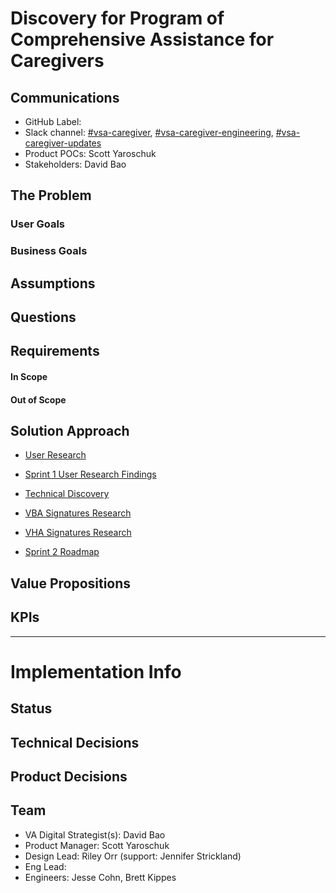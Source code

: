 # Discovery for Program of Comprehensive Assistance for Caregivers

## Communications
- GitHub Label: 
- Slack channel: [#vsa-caregiver](https://dsva.slack.com/channels/vsa-caregiver), [#vsa-caregiver-engineering](https://dsva.slack.com/channels/vsa-caregiver-engineering), [#vsa-caregiver-updates](https://dsva.slack.com/channels/vsa-caregiver-updates)
- Product POCs: Scott Yaroschuk
- Stakeholders: David Bao

## The Problem


### User Goals


### Business Goals


## Assumptions

## Questions

## Requirements
#### In Scope 

#### Out of Scope

## Solution Approach

* [User Research](https://github.com/department-of-veterans-affairs/va.gov-team/tree/master/products/caregivers/discovery/research)

* [Sprint 1 User Research Findings](https://github.com/department-of-veterans-affairs/va.gov-team/blob/master/products/caregivers/discovery/caregiver-discovery-sprint1-userresearch.md)

* [Technical Discovery](https://github.com/department-of-veterans-affairs/va.gov-team/tree/master/products/caregivers/discovery/engineering)

* [VBA Signatures Research](https://github.com/department-of-veterans-affairs/va.gov-team/tree/master/products/caregivers/discovery/research/signatures-vba)

* [VHA Signatures Research](https://github.com/department-of-veterans-affairs/va.gov-team/tree/master/products/caregivers/discovery/research/signatures-vha)

* [Sprint 2 Roadmap](https://github.com/department-of-veterans-affairs/va.gov-team/blob/master/products/caregivers/discovery/caregiver-discovery-sprint2-roadmap.md)

## Value Propositions

## KPIs

---

# Implementation Info

## Status

## Technical Decisions

## Product Decisions

## Team

- VA Digital Strategist(s): David Bao
- Product Manager: Scott Yaroschuk
- Design Lead: Riley Orr (support: Jennifer Strickland)
- Eng Lead: 
- Engineers: Jesse Cohn, Brett Kippes
   
